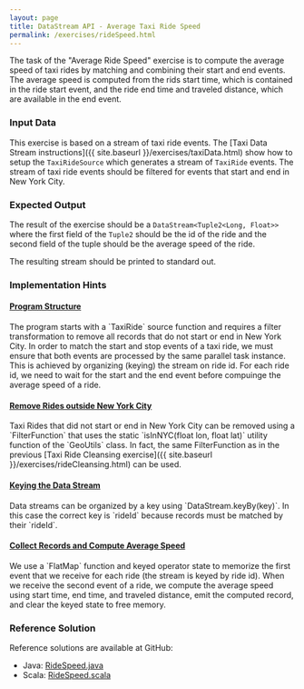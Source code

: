 ```yaml
---
layout: page
title: DataStream API - Average Taxi Ride Speed
permalink: /exercises/rideSpeed.html
---
```


The task of the "Average Ride Speed" exercise is to compute the average speed of taxi rides by matching and combining their start and end events. The average speed is computed from the rids start time, which is contained in the ride start event, and the ride end time and traveled distance, which are available in the end event.

### Input Data

This exercise is based on a stream of taxi ride events. The [Taxi Data Stream instructions]({{ site.baseurl }}/exercises/taxiData.html) show how to setup the `TaxiRideSource` which generates a stream of `TaxiRide` events. The stream of taxi ride events should be filtered for events that start and end in New York City.

### Expected Output

The result of the exercise should be a `DataStream<Tuple2<Long, Float>>` where the first field of the `Tuple2` should be the id of the ride and the second field of the tuple should be the average speed of the ride.

The resulting stream should be printed to standard out.

### Implementation Hints

<div class="panel-group" id="accordion" role="tablist" aria-multiselectable="true">
  <div class="panel panel-default">
    <div class="panel-heading" role="tab" id="headingOne">
      <h4 class="panel-title">
        <a class="collapsed" role="button" data-toggle="collapse" data-parent="#accordion" href="#collapseOne" aria-expanded="false" aria-controls="collapseOne">
Program Structure
        </a>
      </h4>
    </div>
    <div id="collapseOne" class="panel-collapse collapse" role="tabpanel" aria-labelledby="headingOne">
      <div class="panel-body" markdown="span">
The program starts with a `TaxiRide` source function and requires a filter transformation to remove all records that do not start or end in New York City. In order to match the start and stop events of a taxi ride, we must ensure that both events are processed by the same parallel task instance. This is achieved by organizing (keying) the stream on ride id. For each ride id, we need to wait for the start and the end event before compuinge the average speed of a ride. 
      </div>
    </div>
  </div>
  <div class="panel panel-default">
    <div class="panel-heading" role="tab" id="headingFive">
      <h4 class="panel-title">
        <a class="collapsed" role="button" data-toggle="collapse" data-parent="#accordion" href="#collapseFive" aria-expanded="false" aria-controls="collapseFive">
Remove Rides outside New York City
        </a>
      </h4>
    </div>
    <div id="collapseFive" class="panel-collapse collapse" role="tabpanel" aria-labelledby="headingFive">
      <div class="panel-body" markdown="span">
Taxi Rides that did not start or end in New York City can be removed using a `FilterFunction` that uses the static `isInNYC(float lon, float lat)` utility function of the `GeoUtils` class. In fact, the same FilterFunction as in the previous [Taxi Ride Cleansing exercise]({{ site.baseurl }}/exercises/rideCleansing.html) can be used.
      </div>
    </div>
  </div>
  <div class="panel panel-default">
    <div class="panel-heading" role="tab" id="headingTwo">
      <h4 class="panel-title">
        <a class="collapsed" role="button" data-toggle="collapse" data-parent="#accordion" href="#collapseTwo" aria-expanded="false" aria-controls="collapseTwo">
Keying the Data Stream
        </a>
      </h4>
    </div>
    <div id="collapseTwo" class="panel-collapse collapse" role="tabpanel" aria-labelledby="headingTwo">
      <div class="panel-body" markdown="span">
Data streams can be organized by a key using `DataStream.keyBy(key)`. In this case the correct key is `rideId` because records must be matched by their `rideId`.
      </div>
    </div>
  </div>
  <div class="panel panel-default">
    <div class="panel-heading" role="tab" id="headingThree">
      <h4 class="panel-title">
        <a class="collapsed" role="button" data-toggle="collapse" data-parent="#accordion" href="#collapseThree" aria-expanded="false" aria-controls="collapseThree">
Collect Records and Compute Average Speed
        </a>
      </h4>
    </div>
    <div id="collapseThree" class="panel-collapse collapse" role="tabpanel" aria-labelledby="headingThree">
      <div class="panel-body" markdown="span">
We use a `FlatMap` function and keyed operator state to memorize the first event that we receive for each ride (the stream is keyed by ride id). When we receive the second event of a ride, we compute the average speed using start time, end time, and traveled distance, emit the computed record, and clear the keyed state to free memory.
      </div>
    </div>
  </div>
</div>

### Reference Solution

Reference solutions are available at GitHub:

- Java: [RideSpeed.java](https://github.com/dataArtisans/flink-training-exercises/blob/master/src/main/java/com/dataartisans/flinktraining/exercises/datastream_java/ride_speed/RideSpeed.java)
- Scala: [RideSpeed.scala](https://github.com/dataArtisans/flink-training-exercises/blob/master/src/main/scala/com/dataartisans/flinktraining/exercises/datastream_scala/ride_speed/RideSpeed.scala)
